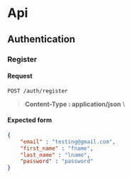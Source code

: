 # Api

## Authentication
### Register

#### Request 
```http
POST /auth/register
```
> **Content-Type : application/json** \

#### Expected form

```json
{
    "email" : "testing@gmail.com",
    "first_name" : "fname",
    "last_name" : "lname",
    "password" : "password"
}
```

